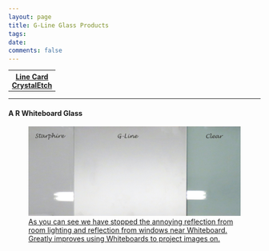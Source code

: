 ```yaml
---
layout: page
title: G-Line Glass Products
tags: 
date: 
comments: false
---
```

<div class="row">
	<table style="width:100%">
  		<tr>
    	<th><div markdown="0"><a href="https://drive.google.com/file/d/0B84h4olXLdBWZjNDSjBOazlEQW8/view?usp=sharing" target="_blank" class="btn">Line Card</a></div>
<div markdown="0"><a href="https://drive.google.com/file/d/0B84h4olXLdBWcEFHV3RqNzRMUEk/view?usp=sharing" target="_blank" class="btn">CrystalEtch</a></div></th>
		</tr>
	</table>
</div>
<hr>

#### A R Whiteboard Glass
<figure>
	<a href="glass-1.jpg"><img src="glass-1.jpg">As you can see we have stopped the annoying reflection from room lighting and reflection from windows near Whiteboard. Greatly improves using Whiteboards to project images on.</a>
</figure>
